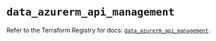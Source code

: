 # `data_azurerm_api_management`

Refer to the Terraform Registry for docs: [`data_azurerm_api_management`](https://registry.terraform.io/providers/hashicorp/azurerm/4.8.0/docs/data-sources/api_management).
